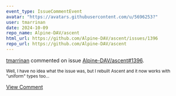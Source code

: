 ```yaml
---
event_type: IssueCommentEvent
avatar: "https://avatars.githubusercontent.com/u/5696253?"
user: tmarrinan
date: 2024-10-09
repo_name: Alpine-DAV/ascent
html_url: https://github.com/Alpine-DAV/ascent/issues/1396
repo_url: https://github.com/Alpine-DAV/ascent
---
```


<a href='https://github.com/tmarrinan' target='_blank'>tmarrinan</a> commented on issue <a href='https://github.com/Alpine-DAV/ascent/issues/1396' target='_blank'>Alpine-DAV/ascent#1396</a>.

<small>Well, I have no idea what the issue was, but I rebuilt Ascent and it now works with "uniform" types too...</small>

<a href='https://github.com/Alpine-DAV/ascent/issues/1396' target='_blank'>View Comment</a>